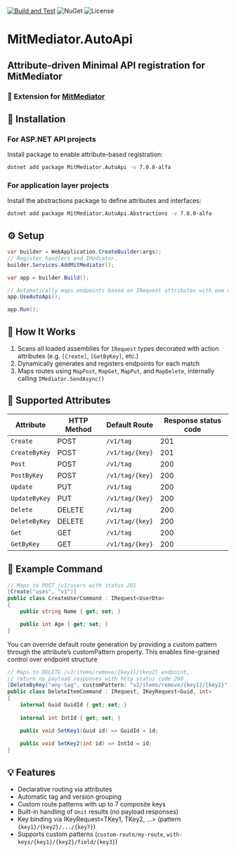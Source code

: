 [![Build and Test](https://github.com/dzmprt/MitMediator/actions/workflows/dotnet.yml/badge.svg)](https://github.com/dzmprt/MitMediator/actions/workflows/dotnet.yml)
![NuGet](https://img.shields.io/nuget/v/MitMediator.AutoApi)
![License](https://img.shields.io/github/license/dzmprt/MitMediator.AutoApi)
# MitMediator.AutoApi

## Attribute-driven Minimal API registration for MitMediator
### 🔗 Extension for [MitMediator](https://github.com/dzmprt/MitMediator)

## 🚀 Installation

### For ASP.NET API projects
Install package to enable attribute-based registration:
```bash
dotnet add package MitMediator.AutoApi -v 7.0.0-alfa
```

### For application layer projects
Install the abstractions package to define attributes and interfaces:
```bash
dotnet add package MitMediator.AutoApi.Abstractions -v 7.0.0-alfa
```

## ⚙️ Setup

```csharp
var builder = WebApplication.CreateBuilder(args);
// Register handlers and IMediator.
builder.Services.AddMitMediator(); 

var app = builder.Build();

// Automatically maps endpoints based on IRequest attributes with one of attributes
app.UseAutoApi(); 

app.Run();
```

## 🧩 How It Works

1. Scans all loaded assemblies for `IRequest` types decorated with action attributes (e.g. `[Create]`, `[GetByKey]`, etc.)
2. Dynamically generates and registers endpoints for each match
3. Maps routes using `MapPost`, `MapGet`, `MapPut`, and `MapDelete`, internally calling `IMediator.SendAsync()`

## 🔖 Supported Attributes

| Attribute     | HTTP Method | Default Route    | Response status code |
|---------------|-------------|------------------|----------------------| 
| `Create`      | POST        | `/v1/tag`        | 201                  |
| `CreateByKey` | POST        | `/v1/tag/{key}`  | 201                  |
| `Post`        | POST        | `/v1/tag`        | 200                  |
| `PostByKey`   | POST        | `/v1/tag/{key}`  | 200                  |
| `Update`      | PUT         | `/v1/tag`        | 200                  |
| `UpdateByKey` | PUT         | `/v1/tag/{key}`  | 200                  |
| `Delete`      | DELETE      | `/v1/tag`        | 200                  |
| `DeleteByKey` | DELETE      | `/v1/tag/{key}`  | 200                  |
| `Get`         | GET         | `/v1/tag`        | 200                  |
| `GetByKey`    | GET         | `/v1/tag/{key}`  | 200                  |

## 🧪 Example Command

```csharp
// Maps to POST /v1/users with status 201
[Create("uses", "v1")]
public class CreateUserCommand : IRequest<UserDto>
{
    public string Name { get; set; }

    public int Age { get; set; }
}
```

You can override default route generation by providing a custom pattern through the attribute’s customPattern property. This enables fine-grained control over endpoint structure

```csharp
// Maps to DELETE /v2/items/remove/{key1}/{key2} endpoint, 
// return no payload responses with http status code 200
[DeleteByKey("any-tag", customPattern: "v2/items/remove/{key1}/{key2}")]
public class DeleteItemCommand : IRequest, IKeyRequest<Guid, int>
{
    internal Guid GuidId { get; set; }
    
    internal int IntId { get; set; }

    public void SetKey1(Guid id) => GuidId = id;
    
    public void SetKey2(int id) => IntId = id;
}
```

## 💡 Features

* Declarative routing via attributes
* Automatic tag and version grouping
* Custom route patterns with up to 7 composite keys
* Built-in handling of `Unit` results (no payload responses)
* Key binding via IKeyRequest<TKey1, TKey2, ...> (pattern `{key1}/{key2}/.../{key7}`)
* Supports custom patterns (`custom-route/my-route`, `with-keys/{key1}/{key2}/field/{key3}`)
